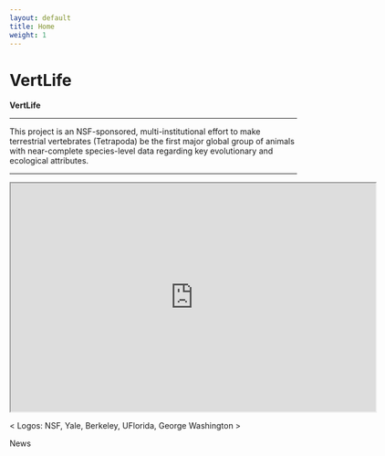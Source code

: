 ```yaml
---
layout: default
title: Home
weight: 1
---
```

<div class="container">
  <h1 class="hero-text">VertLife</h1>
  <div class="hero-unit">  
  </div>
</div>

**VertLife**

***
This project is an NSF-sponsored, multi-institutional effort to make terrestrial vertebrates (Tetrapoda) be the first major global group of animals with near-complete species-level data regarding key evolutionary and ecological attributes.
***

<iframe width="640" height="400" src="http://www.onezoom.org/embeded_tetrapods.htm?view=1&signs=1&common=1&polytomy=3&ltype=2&hltype=2&font=helvetica&colour=3&init=1"></iframe>

< Logos: NSF, Yale, Berkeley, UFlorida, George Washington >

News
